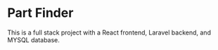 # Part Finder

This is a full stack project with a React frontend, Laravel backend, and MYSQL database.
